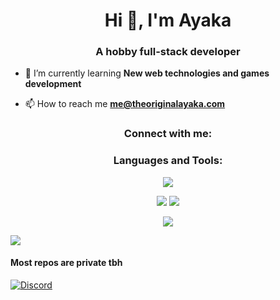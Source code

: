 <h1 align="center">Hi 👋, I'm Ayaka</h1>

<h3 align="center">A hobby full-stack developer</h3>

- 🌱 I’m currently learning **New web technologies and games development**

- 📫 How to reach me **me@theoriginalayaka.com**

<h3 align="center">Connect with me:</h3>

<p align="center">
<!--<a href="https://twitter.com/originalayaka" target="blank"><img align="center" src="https://shields.io/badge/twitter-@OriginalAyaka-8a52dd?logo=twitter&style=for-the-badge&labelColor=200f30&logoColor=8a52dd" alt="originalayaka" /> -->
</a>
</p>

<h3 align="center">Languages and Tools:</h3>

<p align="center">
  <img src="https://skillicons.dev/icons?i=c,cpp,react,nextjs,electron,tailwind,nodejs,express,mongo,postgres,prisma,redis,git,cloudflare&perline=7" />
</p>

<p align="center">
  <img src="https://git-stats.ayaka.one/api?username=Shaw75&show_icons=true&locale=en&bg_color=45,200f30,8a52dd&text_color=ffffff&icon_color=E24BEB&title_color=ffffff&hide_border=true">
  <img src="https://streak-stats.demolab.com?user=Shaw75&theme=dark&hide_border=true&background=45%2C200F30%2C8A52DD&ring=B698E3&currStreakLabel=E24BEB&fire=E24BEB">
</p>
<p align="center">
  <img src="https://git-stats.ayaka.one/api/top-langs?username=Shaw75&show_icons=true&locale=en&layout=compact&bg_color=45,200f30,8a52dd&text_color=ffffff&icon_color=E24BEB&ring_color=B698E3&title_color=ffffff&hide_border=true&hide=html,css,javascript,scss">
</p>

<!-- useless tracking stuff -->

![](https://hit.yhype.me/github/profile?user_id=125805296)

<h4>Most repos are private tbh</h4>
<a href="https://discord.com/users/1295549697473122339"><img src="https://lanyard.kyrie25.dev/api/1295549697473122339?animatedDecoration=true&showDisplayName=false&theme=dark&showBanner=animated&imgStyle=square&gradient=E21B22-F71746-F23D92-CA3AB0-9138A7-69208E&hideDecoration=false&animated=true" alt="Discord" /></a>
